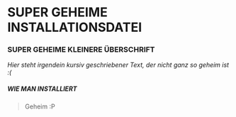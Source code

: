# SUPER GEHEIME INSTALLATIONSDATEI


### SUPER GEHEIME KLEINERE ÜBERSCHRIFT

*Hier steht irgendein kursiv geschriebener Text, der nicht ganz so geheim ist :(*

##### WIE MAN INSTALLIERT

> Geheim :P
